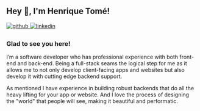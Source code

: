 ## Hey 👋, I'm Henrique Tomé!  
  

<a href="https://github.com/htdamasio" target="_blank">
<img src=https://img.shields.io/badge/github-%2324292e.svg?&style=for-the-badge&logo=github&logoColor=white alt=github style="margin-bottom: 5px;" />
</a>
<a href="https://linkedin.com/in/henriquetome" target="_blank">
<img src=https://img.shields.io/badge/linkedin-%231E77B5.svg?&style=for-the-badge&logo=linkedin&logoColor=white alt=linkedin style="margin-bottom: 5px;" />
</a>
<!-- <a href="https://twitter.com/henriquetomed" target="_blank">
<img src=https://img.shields.io/badge/twitter-%2300acee.svg?&style=for-the-badge&logo=twitter&logoColor=white alt=twitter style="margin-bottom: 5px;" />
</a> -->
<!-- <a href="https://instagram.com/henriquetome" target="_blank">
<img src=https://img.shields.io/badge/instagram-%23000000.svg?&style=for-the-badge&logo=instagram&logoColor=white alt=instagram style="margin-bottom: 5px;" />
</a> -->
<!-- <a href="https://medium.com/@henriquetome98" target="_blank">
<img src=https://img.shields.io/badge/medium-%23292929.svg?&style=for-the-badge&logo=medium&logoColor=white alt=medium style="margin-bottom: 5px;" />
</a>   -->
  



### Glad to see you here!  
I’m a software developer who has professional experience with both front-end and back-end. Being a full-stack seams the logical step for me as it allows me to not only develop client-facing apps and websites but also develop it with cutting edge backend support.

As mentioned I have experience in building robust backends that do all the heavy lifting for your app or website. And I love the process of designing the "world" that people will see, making it beautiful and performatic. 

  

<br/>  
